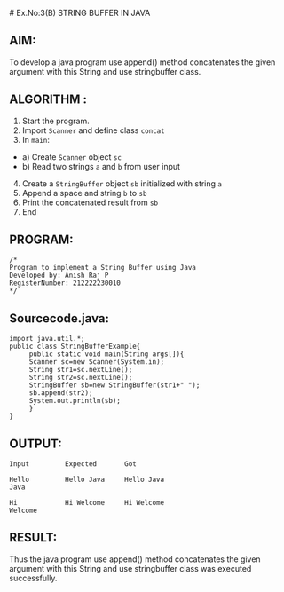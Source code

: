 \# Ex.No:3(B) STRING BUFFER IN JAVA

## AIM:
To develop a java program use append() method concatenates the given argument with this String and use stringbuffer class.

## ALGORITHM :
1.	Start the program.
2.	Import `Scanner` and define class `concat`
3.	In `main`:
-	a) Create `Scanner` object `sc`
-	b) Read two strings `a` and `b` from user input
4.	Create a `StringBuffer` object `sb` initialized with string `a`
5.	Append a space and string `b` to `sb`
6.	Print the concatenated result from `sb`
7.	End







## PROGRAM:
 ```
/*
Program to implement a String Buffer using Java
Developed by: Anish Raj P
RegisterNumber: 212222230010
*/
```

## Sourcecode.java:
```
import java.util.*;
public class StringBufferExample{  
     public static void main(String args[]){  
     Scanner sc=new Scanner(System.in);
     String str1=sc.nextLine();
     String str2=sc.nextLine();
     StringBuffer sb=new StringBuffer(str1+" ");  
     sb.append(str2);  
     System.out.println(sb);  
     }  
}  
```

## OUTPUT:
```
Input         Expected       Got

Hello         Hello Java     Hello Java
Java 

Hi            Hi Welcome     Hi Welcome
Welcome
```
## RESULT:
Thus the java program use append() method concatenates the given argument with this String and use stringbuffer class was executed successfully.
